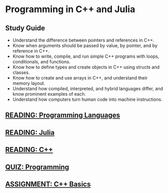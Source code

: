 ---
---

# Programming in C++ and Julia

## Study Guide

- Understand the difference between pointers and references in C++.
- Know when arguments should be passed by value, by pointer, and by reference in C++.
- Know how to write, compile, and run simple C++ programs with loops, conditionals, and functions.
- Know how to define types and create objects in C++ using structs and classes.
- Know how to create and use arrays in C++, and understand their memory layout.
- Understand how compiled, interpreted, and hybrid languages differ, and know prominent examples of each.
- Understand how computers turn human code into machine instructions.

## [READING: Programming Languages](../readings/programming-languages.md)

## [READING: Julia](../readings/julia.md)

## [READING: C++](../readings/cpp.md)

## [QUIZ: Programming](../quizzes/programming-languages.md)

## [ASSIGNMENT: C++ Basics](../project/basics.md)